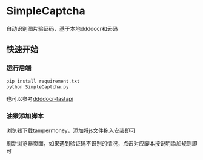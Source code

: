 # SimpleCaptcha
自动识别图片验证码，基于本地ddddocr和云码

## 快速开始
### 运行后端

```py
pip install requirement.txt
python SimpleCaptcha.py
```

也可以参考[ddddocr-fastapi](https://github.com/sml2h3/ddddocr-fastapi)

### 油猴添加脚本
浏览器下载tampermoney，添加将js文件拖入安装即可

刷新浏览器页面，如果遇到验证码不识别的情况，点击对应脚本按说明添加规则即可
